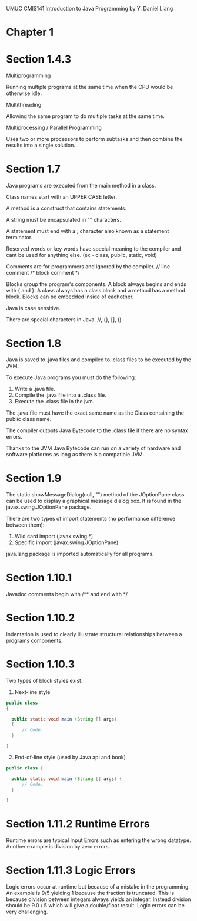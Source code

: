 UMUC CMIS141 
Introduction to Java Programming
by Y. Daniel Liang

Chapter 1
=========

Section 1.4.3
===

Multiprogramming

  Running multiple programs at the same time when the CPU would be otherwise idle.

Multithreading

   Allowing the same program to do multiple tasks at the same time.

Multiprocessing / Parallel Programming

   Uses two or more processors to perform subtasks and then combine the results into a single solution.

Section 1.7
===

Java programs are executed from the main method in a class.

Class names start with an UPPER CASE letter.

A method is a construct that contains statements.

A string must be encapsulated in "" characters.

A statement must end with a ; character also known as a statement terminator.

Reserved words or key words have special meaning to the compiler and cant be used for anything else. (ex - class, public, static, void)

Comments are for programmers and ignored by the compiler.
// line comment
/* block comment */

Blocks group the program's components. A block always begins and ends with { and }. A class always has a class block and a method has a method block. Blocks can be embedded inside of eachother.

Java is case sensitive.

There are special characters in Java.
//, {}, [], ()

Section 1.8
===

Java is saved to .java files and compiled to .class files to be executed by the JVM.

To execute Java programs you must do the following:

  1. Write a .java file.
  2. Compile the .java file into a .class file.
  3. Execute the .class file in the jvm.

The .java file must have the exact same name as the Class containing the public class name.

The compiler outputs Java Bytecode to the .class file if there are no syntax errors.

Thanks to the JVM Java Bytecode can run on a variety of hardware and software platforms as long as there is a compatible JVM.

Section 1.9
===

The static showMessageDialog(null, "") method of the JOptionPane class can be used to display a graphical message dialog box. It is found in the javax.swing.JOptionPane package.

There are two types of import statements (no performance difference between them):

  1. Wild card import (javax.swing.*)
  2. Specific import (javax.swing.JOptionPane)

java.lang package is imported automatically for all programs.

Section 1.10.1
===

Javadoc comments begin with /** and end with */

Section 1.10.2
===

Indentation is used to clearly illustrate structural relationships between a programs components.

Section 1.10.3
===

Two types of block styles exist.

  1. Next-line style
  ```java
  public class
  {

    public static void main (String [] args)
    {
    	// Code.
    }

  }
  ```

  2. End-of-line style (used by Java api and book)
  ```Java
  public class {

    public static void main (String [] args) {
    	// Code.
    }

  }
  ```

Section 1.11.2 Runtime Errors
===

Runtime errors are typical Input Errors such as entering the wrong datatype. Another example is division by zero errors.

Section 1.11.3 Logic Errors
===

Logic errors occur at runtime but because of a mistake in the programming. An example is 9/5 yielding 1 because the fraction is truncated. This is because division between integars always yields an integar. Instead division should be 9.0 / 5 which will give a double/float result. Logic errors can be very challenging.



